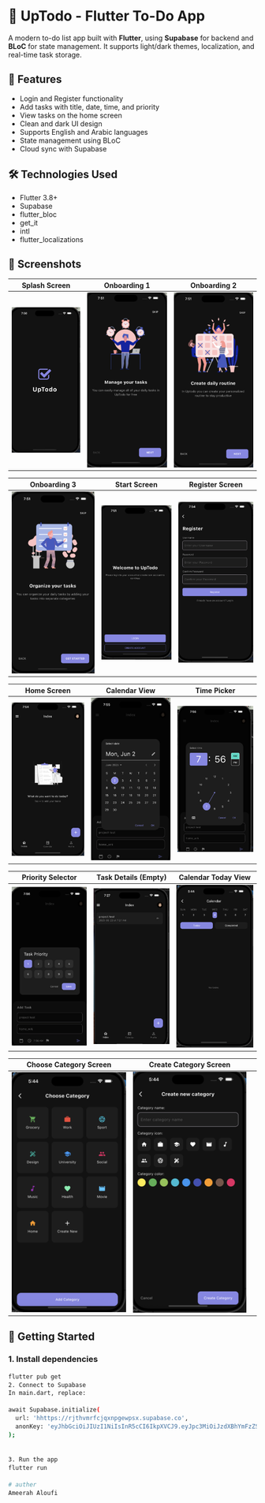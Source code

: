 # 📝 UpTodo - Flutter To-Do App

A modern to-do list app built with **Flutter**, using **Supabase** for backend and **BLoC** for state management. It supports light/dark themes, localization, and real-time task storage.

## 🚀 Features

- Login and Register functionality
- Add tasks with title, date, time, and priority
- View tasks on the home screen
- Clean and dark UI design
- Supports English and Arabic languages
- State management using BLoC
- Cloud sync with Supabase

## 🛠️ Technologies Used

- Flutter 3.8+
- Supabase
- flutter_bloc
- get_it
- intl
- flutter_localizations


## 📸 Screenshots

| Splash Screen           | Onboarding 1           | Onboarding 2           |
|------------------------|------------------------|------------------------|
| ![](assets/images/screenshot1.png) | ![](assets/images/screenshot2.png) | ![](assets/images/screenshot3.png) |

| Onboarding 3           | Start Screen           | Register Screen        |
|------------------------|------------------------|------------------------|
| ![](assets/images/screenshot4.png) | ![](assets/images/screenshot5.png) | ![](assets/images/screenshot6.png) |

| Home Screen            | Calendar View          | Time Picker            |
|------------------------|------------------------|------------------------|
| ![](assets/images/screenshot7.png) | ![](assets/images/screenshot8.png) | ![](assets/images/screenshot9.png) |


| Priority Selector      | Task Details (Empty)   | Calendar Today View    |
|------------------------|------------------------|------------------------|
| ![](assets/images/screenshot10.png) | ![](assets/images/screenshot11.png) | ![](assets/images/screenshot12.png) |

| Choose Category Screen | Create Category Screen |                          |
|------------------------|------------------------|--------------------------|
| ![](assets/images/screenshot13.png) | ![](assets/images/screenshot14.png) |                          |



## 🧾 Getting Started

### 1. Install dependencies

```bash
flutter pub get
2. Connect to Supabase
In main.dart, replace:

await Supabase.initialize(
  url: 'hhttps://rjthvmrfcjqxnpgewpsx.supabase.co',
  anonKey: 'eyJhbGciOiJIUzI1NiIsInR5cCI6IkpXVCJ9.eyJpc3MiOiJzdXBhYmFzZSIsInJlZiI6InJqdGh2bXJmY2pxeG5wZ2V3cHN4Iiwicm9sZSI6ImFub24iLCJpYXQiOjE3NDg4MzI1NTEsImV4cCI6MjA2NDQwODU1MX0.g3-F17TMaYo_2rqI7bFXyymOI6kBm_mDMgZ1GLFM3N8',
);


3. Run the app
flutter run

# auther
Ameerah Aloufi
